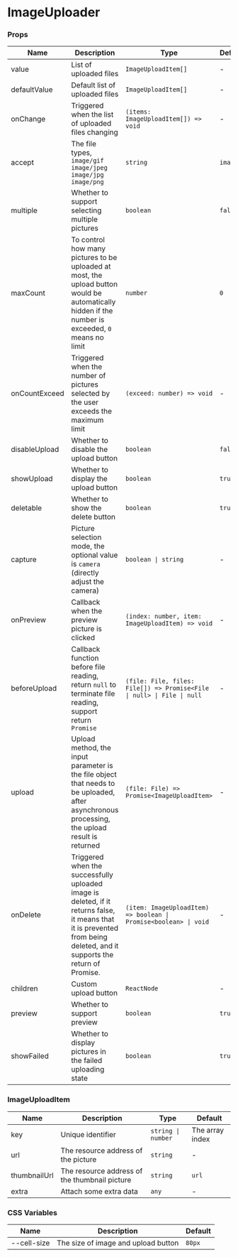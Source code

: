 # ImageUploader <Experimental></Experimental>

<code src="./demos/demo1.tsx"></code>
<code src="./demos/demo2.tsx"></code>

### Props

| Name          | Description                                                                                                                                                              | Type                                                                   | Default   |
| ------------- | ------------------------------------------------------------------------------------------------------------------------------------------------------------------------ | ---------------------------------------------------------------------- | --------- |
| value         | List of uploaded files                                                                                                                                                   | `ImageUploadItem[]`                                                    | -         |
| defaultValue  | Default list of uploaded files                                                                                                                                           | `ImageUploadItem[]`                                                    | -         |
| onChange      | Triggered when the list of uploaded files changing                                                                                                                       | `(items: ImageUploadItem[]) => void`                                   | -         |
| accept        | The file types, `image/gif` `image/jpeg` `image/jpg` `image/png`                                                                                                         | `string`                                                               | `image/*` |
| multiple      | Whether to support selecting multiple pictures                                                                                                                           | `boolean`                                                              | `false`   |
| maxCount      | To control how many pictures to be uploaded at most, the upload button would be automatically hidden if the number is exceeded, `0` means no limit                       | `number`                                                               | `0`       |
| onCountExceed | Triggered when the number of pictures selected by the user exceeds the maximum limit                                                                                     | `(exceed: number) => void`                                             | -         |
| disableUpload | Whether to disable the upload button                                                                                                                                     | `boolean`                                                              | `false`   |
| showUpload    | Whether to display the upload button                                                                                                                                     | `boolean`                                                              | `true`    |
| deletable     | Whether to show the delete button                                                                                                                                        | `boolean`                                                              | `true`    |
| capture       | Picture selection mode, the optional value is `camera` (directly adjust the camera)                                                                                      | `boolean \| string`                                                    | -         |
| onPreview     | Callback when the preview picture is clicked                                                                                                                             | `(index: number, item: ImageUploadItem) => void`                       | -         |
| beforeUpload  | Callback function before file reading, return `null` to terminate file reading, support return `Promise`                                                                 | `(file: File, files: File[]) => Promise<File \| null> \| File \| null` | -         |
| upload        | Upload method, the input parameter is the file object that needs to be uploaded, after asynchronous processing, the upload result is returned                            | `(file: File) => Promise<ImageUploadItem>`                             | -         |
| onDelete      | Triggered when the successfully uploaded image is deleted, if it returns false, it means that it is prevented from being deleted, and it supports the return of Promise. | `(item: ImageUploadItem) => boolean \| Promise<boolean> \| void`       | -         |
| children      | Custom upload button                                                                                                                                                     | `ReactNode`                                                            | -         |
| preview       | Whether to support preview                                                                                                                                               | `boolean`                                                              | `true`    |
| showFailed    | Whether to display pictures in the failed uploading state                                                                                                                | `boolean`                                                              | `true`    |

### ImageUploadItem

| Name         | Description                                   | Type               | Default         |
| ------------ | --------------------------------------------- | ------------------ | --------------- |
| key          | Unique identifier                             | `string \| number` | The array index |
| url          | The resource address of the picture           | `string`           | -               |
| thumbnailUrl | The resource address of the thumbnail picture | `string`           | `url`           |
| extra        | Attach some extra data                        | `any`              | -               |

### CSS Variables

| Name        | Description                         | Default |
| ----------- | ----------------------------------- | ------- |
| --cell-size | The size of image and upload button | `80px`  |
